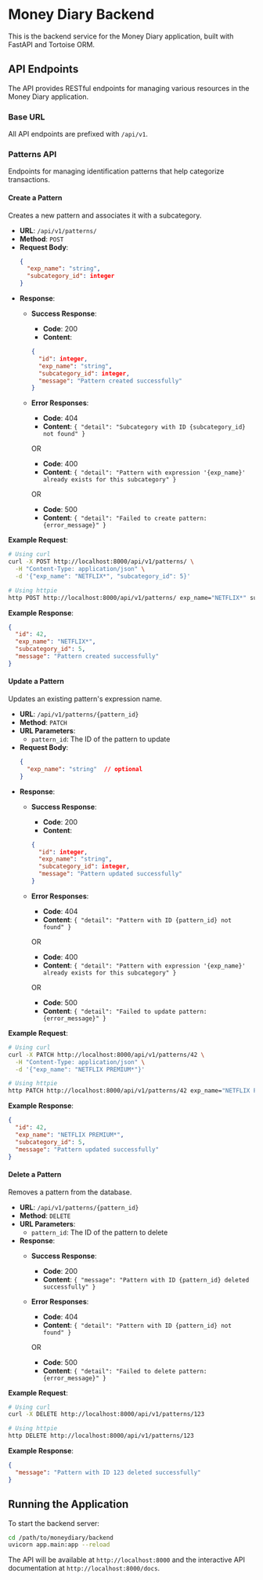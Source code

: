 # Money Diary Backend

This is the backend service for the Money Diary application, built with FastAPI and Tortoise ORM.

## API Endpoints

The API provides RESTful endpoints for managing various resources in the Money Diary application.

### Base URL

All API endpoints are prefixed with `/api/v1`.

### Patterns API

Endpoints for managing identification patterns that help categorize transactions.

#### Create a Pattern

Creates a new pattern and associates it with a subcategory.

- **URL**: `/api/v1/patterns/`
- **Method**: `POST`
- **Request Body**:
  ```json
  {
    "exp_name": "string",
    "subcategory_id": integer
  }
  ```
- **Response**: 
  - **Success Response**:
    - **Code**: 200
    - **Content**: 
    ```json
    {
      "id": integer,
      "exp_name": "string",
      "subcategory_id": integer,
      "message": "Pattern created successfully"
    }
    ```
  - **Error Responses**:
    - **Code**: 404
    - **Content**: `{ "detail": "Subcategory with ID {subcategory_id} not found" }`
    
    OR
    
    - **Code**: 400
    - **Content**: `{ "detail": "Pattern with expression '{exp_name}' already exists for this subcategory" }`
    
    OR
    
    - **Code**: 500
    - **Content**: `{ "detail": "Failed to create pattern: {error_message}" }`

**Example Request**:

```bash
# Using curl
curl -X POST http://localhost:8000/api/v1/patterns/ \
  -H "Content-Type: application/json" \
  -d '{"exp_name": "NETFLIX*", "subcategory_id": 5}'

# Using httpie
http POST http://localhost:8000/api/v1/patterns/ exp_name="NETFLIX*" subcategory_id=5
```

**Example Response**:

```json
{
  "id": 42,
  "exp_name": "NETFLIX*",
  "subcategory_id": 5,
  "message": "Pattern created successfully"
}
```

#### Update a Pattern

Updates an existing pattern's expression name.

- **URL**: `/api/v1/patterns/{pattern_id}`
- **Method**: `PATCH`
- **URL Parameters**:
  - `pattern_id`: The ID of the pattern to update
- **Request Body**:
  ```json
  {
    "exp_name": "string"  // optional
  }
  ```
- **Response**: 
  - **Success Response**:
    - **Code**: 200
    - **Content**: 
    ```json
    {
      "id": integer,
      "exp_name": "string",
      "subcategory_id": integer,
      "message": "Pattern updated successfully"
    }
    ```
  - **Error Responses**:
    - **Code**: 404
    - **Content**: `{ "detail": "Pattern with ID {pattern_id} not found" }`
    
    OR
    
    - **Code**: 400
    - **Content**: `{ "detail": "Pattern with expression '{exp_name}' already exists for this subcategory" }`
    
    OR
    
    - **Code**: 500
    - **Content**: `{ "detail": "Failed to update pattern: {error_message}" }`

**Example Request**:

```bash
# Using curl
curl -X PATCH http://localhost:8000/api/v1/patterns/42 \
  -H "Content-Type: application/json" \
  -d '{"exp_name": "NETFLIX PREMIUM*"}'

# Using httpie
http PATCH http://localhost:8000/api/v1/patterns/42 exp_name="NETFLIX PREMIUM*"
```

**Example Response**:

```json
{
  "id": 42,
  "exp_name": "NETFLIX PREMIUM*",
  "subcategory_id": 5,
  "message": "Pattern updated successfully"
}
```

#### Delete a Pattern

Removes a pattern from the database.

- **URL**: `/api/v1/patterns/{pattern_id}`
- **Method**: `DELETE`
- **URL Parameters**:
  - `pattern_id`: The ID of the pattern to delete
- **Response**: 
  - **Success Response**:
    - **Code**: 200
    - **Content**: `{ "message": "Pattern with ID {pattern_id} deleted successfully" }`
  - **Error Responses**:
    - **Code**: 404
    - **Content**: `{ "detail": "Pattern with ID {pattern_id} not found" }`
    
    OR
    
    - **Code**: 500
    - **Content**: `{ "detail": "Failed to delete pattern: {error_message}" }`

**Example Request**:

```bash
# Using curl
curl -X DELETE http://localhost:8000/api/v1/patterns/123

# Using httpie
http DELETE http://localhost:8000/api/v1/patterns/123
```

**Example Response**:

```json
{
  "message": "Pattern with ID 123 deleted successfully"
}
```

## Running the Application

To start the backend server:

```bash
cd /path/to/moneydiary/backend
uvicorn app.main:app --reload
```

The API will be available at `http://localhost:8000` and the interactive API documentation at `http://localhost:8000/docs`.
